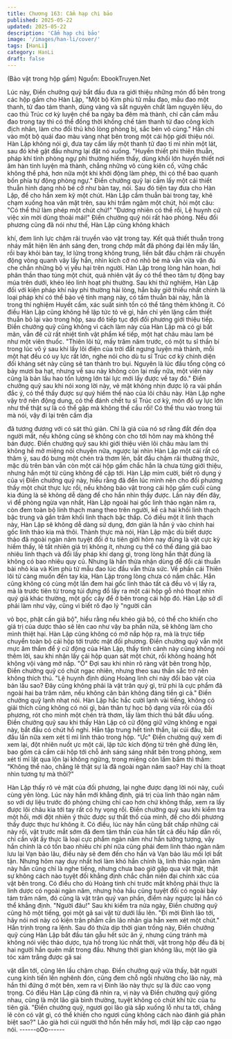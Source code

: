```yaml
---
title: Chương 163: Cẩm hạp chi bảo
published: 2025-05-22
updated: 2025-05-22
description: 'Cẩm hạp chi bảo'
image: '/images/han-li/cover/'
tags: [HanLi]
category: HanLi
draft: false
---
```


(Bảo vật trong hộp gấm)
Nguồn: EbookTruyen.Net

Lúc này, Điền chưởng quỹ bắt đầu đưa ra giới thiệu những món
đồ bên trong các hộp gấm cho Hàn Lập,
"Một bộ Kim phù tử mẫu đao, mẫu đao một thanh, tử đao tám
thanh, dùng vàng và sắt nguyên chất làm nguyên liệu, do cao thủ
Trúc cơ kỳ luyện chế ba ngày ba đêm mà thành, chỉ cần cầm mẫu
đao trong tay thì có thể đồng thời khống chế tám thanh tử đao
công kích địch nhân, làm cho đối thủ khó lòng phòng bị, sắc bén
vô cùng." Hắn chỉ vào một bộ quái đao màu vàng nhạt bên trong
một cái hộp giới thiệu nói.
Hàn Lập không nói gì, đưa tay cầm lấy một thanh tử đao tỉ mỉ
nhìn một lát, sau đó khẽ gật đầu nhưng lại đặt nó xuống.
"Huyền thiết phi thiên thuẫn, pháp khí tính phòng ngự phi thường
hiếm thấy, dùng khối lớn huyền thiết nơi âm hàn tinh luyện mà
thành, chẳng những vô cùng kiên cố, vững chắc không thể phá,
hơn nữa một khi khởi động làm phép, thì có thể bao quanh bốn
phía tự động phòng ngự." Điền chưởng quỹ lại cầm lấy một cái
thiết thuẫn hình dạng nhỏ bé cỡ như bàn tay, nói. Sau đó tiện tay
đưa cho Hàn Lập, để cho hắn xem kỹ một chút.
Hàn Lập cầm thuẫn bài trong tay, khẽ chạm xuống hoa văn mặt
trên, sau khi trầm ngâm một chút, hỏi một câu:
"Có thể thử làm phép một chút chứ!"
"Đương nhiên có thể rồi, Lệ huynh cứ việc xin mời dùng thoải
mái!" Điền chưởng quỹ nói rất hào phóng.
Nếu đối phương cũng đã nói như thế, Hàn Lập cũng không khách

khí, đem linh lực chậm rãi truyền vào vật trong tay.
Kết quả thiết thuẫn trong nháy mắt hiện lên ánh sáng đen, trong
chớp mắt đã phóng đại lên mấy lần, rồi bay khỏi bàn tay, lơ lửng
trong không trung, liền bắt đầu chậm rãi chuyển động vòng quanh
vây lấy hắn, nhìn kích cỡ nó nhỏ bé mà vẫn vừa vặn đủ che chắn
những bộ vị yếu hại trên người.
Hàn Lập trong lòng hân hoan, hơi phân thần thao túng một chút,
quả nhiên vật ấy có thể theo tâm tự động bay múa trên dưới,
khéo léo linh hoạt phi thường.
Sau khi thử nghiệm, Hàn Lập đối với kiện pháp khí này phi
thường hài lòng, hắn bây giờ thiếu nhất chính là loại pháp khí có
thể bảo vệ tính mạng này, có tấm thuẫn bài này, hẳn là trong thí
nghiệm Huyết cấm, xác suất sinh tồn có thể tăng thêm không ít.
Có điều Hàn Lập cũng không hề lập tức tỏ vẻ gì, hắn chỉ yên lặng
cầm thiết thuẫn bỏ lại vào trong hộp, sau đó tiếp tục đợi đối
phương giới thiệu tiếp.
Điền chưởng quỹ cũng không vì cách làm này của Hàn Lập mà có
gì bất mãn, vẫn đề cử rất nhiệt tình vật phẩm kế tiếp, một hạt
châu màu lam bé như một viên thuốc.
"Thiên lôi tử, mấy trăm năm trước, có một tu sĩ thần bí trong lúc vô
ý sau khi lấy lôi điện của trời đất ngưng luyện mà thành, mỗi một
hạt đều có uy lực rất lớn, nghe nói cho dù tu sĩ Trúc cơ kỳ chính
diện đối kháng sét này cũng sẽ tan thành tro bụi. Nguyên là lúc
đầu tổng cộng có bảy mươi ba hạt, nhưng về sau này không còn
lại mấy nữa, một viên này cũng là bản lầu hao tốn lượng lớn tài
lực mới lấy được về tay đó."
Điền chưởng quỹ sau khi nói xong lời này, vẻ mặt không nhịn
được lộ ra vài phần đắc ý, có thể thấy được sự quý hiếm thế nào
của lôi châu này.
Hàn Lập nghe vậy trở nên động dung, có thể đánh chết tu sĩ Trúc
cơ kỳ, món đồ uy lực lớn như thế thật sự là có thể gặp mà không
thể cầu rồi! Có thể thu vào trong túi mà nói, vậy đi lại trên cấm địa

đã tương đương với có sát thủ giản. Chỉ là giá của nó sợ rằng đắt
đến dọa người mất, nếu không cũng sẽ không còn cho tới hôm
nay mà không thể bán được.
Điền chưởng quỹ sau khi giới thiệu viên lôi châu màu lam thì
không hề mở miệng nói chuyện nữa, ngược lại nhìn Hàn Lập một
cái rất có thâm ý, sau đó bưng một chén trà thơm lên, bắt đầu
chậm rãi thưởng thức, mặc dù trên bàn vẫn còn một cái hộp gấm
chắc hẳn là chưa từng giới thiệu, nhưng hắn một từ cũng không
đề cập tới.
Hàn Lập mỉm cười, biết rõ dụng ý của vị Điền chưởng quỹ này,
hiểu rằng đã đến lúc mình nên cho đối phương thấy một chút
thực lực rồi, nếu không bảo vật trong cái hộp gấm cuối cùng kia
đúng là sẽ không dễ dàng để cho hắn nhìn thấy được.
Lần này đến đây, vì để phòng ngừa vạn nhất, Hàn Lập ngoài hai
gốc linh thảo ngàn năm ra, còn đem toàn bộ linh thạch mang theo
trên người, kể cả hai khối linh thạch bậc trung và gần trăm khối
linh thạch bậc thấp.
Có điều một ít linh thạch này, Hàn Lập sẽ không dễ dàng sử
dụng, đơn giản là hắn ỷ vào chính hai gốc linh thảo kia mà thôi.
Thành thực mà nói, Hàn Lập mặc dù biết dược thảo đã ngoài
ngàn năm tuyệt đối ở tu tiên giới hôm nay đúng là vật cực kỳ hiếm
thấy, lẽ tất nhiên giá trị không ít, nhưng cụ thể có thể đáng giá bao
nhiêu linh thạch và đổi lấy pháp khí dạng gì, trong lòng hắn thật
đúng là không có bao nhiêu quy củ.
Nhưng là hắn thừa nhận dùng để đổi cái thuẫn bài nhỏ kia và Kim
phù tử mẫu đao lúc đầu vẫn thừa sức. Về phần cái Thiên lôi tử
càng muốn đến tay kia, Hàn Lập trong lòng chưa có nắm chắc.
Hắn cũng không có cùng một lần đem hai gốc linh thảo tất cả đều
vô vị lấy ra, mà là trước tiên từ trong túi đựng đồ lấy ra một cái
hộp gỗ nhỏ thoạt nhìn quý giá khác thường, một gốc cây để ở
bên trong cái hộp đó.
Hàn Lập sở dĩ phải làm như vậy, cũng vì biết rõ đạo lý "người cần

vỏ bọc, phật cần giả bộ", hiểu rằng nếu khéo giả bộ, có thể cho
khiến cho giá trị của dược thảo sẽ lên cao như vậy ba phần nữa,
sẽ không làm cho mình thiệt hại.
Hàn Lập cũng không có mở nắp hộp ra, mà là trực tiếp chuyển
toàn bộ cái hộp tới trước mặt đối phương.
Điền chưởng quỹ vẫn một mực âm thầm để ý cử động của Hàn
Lập, thấy tình cảnh này cũng không nói thêm lời, sau khi nhận lấy
cái hộp quan sát một chút, rồi không hoảng hốt không vội vàng
mở nắp.
"Ồ"
Đợi sau khi nhìn rõ ràng vật bên trong hộp, Điền chưởng quỹ có
chút ngạc nhiên, nhưng theo sau thần sắc trở nên không thích
thú.
"Lệ huynh định dùng Hoàng linh chi này đổi bảo vật của bản lầu
sao? Đây cũng không phải là vật trân quý gì, trừ phi là cực phẩm
đã ngoài hai ba trăm năm, nếu không căn bản không đáng tiền gì
cả." Điền chưởng quỹ lạnh nhạt nói.
Hàn Lập hắc hắc cười lạnh vài tiếng, không có giải thích cũng
không có nói gì, bản thân tự học bộ dạng vừa rồi của đối phương,
rót cho mình một chén trà thơm, lấy làm thích thú bắt đầu uống.
Điền chưởng quỹ sau khi thấy Hàn Lập có cử động giữ vững
không e ngại này, bắt đầu có chút hồ nghi. Hắn tập trung hết tinh
thần, lại cúi đầu, bắt đầu lần nữa xem xét tỉ mỉ linh thảo trong hộp.
"Ực"
Điền chưởng quỹ xem đi xem lại, đột nhiên nuốt ực một cái, lập
tức kích động từ trên ghế đứng lên, bao gồm cả cầm cái hộp tới
chỗ ánh sáng sáng nhất bên trong phòng, xem xét tỉ mỉ lật qua lộn
lại không ngừng, trong miệng còn lẩm bẩm thì thầm: "Không thể
nào, chẳng lẽ thật sự là đã ngoài ngàn năm sao? Hay chỉ là thoạt
nhìn tương tự mà thôi?"

Hàn Lập thấy rõ vẻ mặt của đối phương, lại nghe được dạng lời
nói này, cuối cùng yên lòng. Lúc này hắn mới khẳng định, giá trị
của linh thảo ngàn năm so với dự liệu trước đó phỏng chừng chỉ
cao hơn chứ không thấp, xem ra lấy được lôi châu kia tới tay rất
có hy vọng rồi.
Điền chưởng quỹ sau khi kiểm tra một hồi, mới đột nhiên ý thức
được sự thất thố của mình, để cho đối phương thấy được thực
hư không ít.
Có điều, lúc này hắn cũng bất chấp những cái này rồi, vật trước
mắt sớm đã đem tâm thần của hắn tất cả đều hấp dẫn rồi, chỉ cần
vật ấy thực là loại cực phẩm ngàn năm như hắn tưởng tượng,
vậy hắn chính là có tốn bao nhiêu chi phí nữa cũng phải đem linh
thảo ngàn năm lưu lại Vạn bảo lâu, điều này sẽ đem đến cho hắn
và Vạn bảo lâu mối lợi bất tận.
Nhưng hôm nay duy nhất hơi làm khó hắn chính là, linh thảo ngàn
năm này hắn cũng chỉ là nghe tiếng, nhưng chưa bao giờ gặp qua
vật thật, thật sự không cách nào tuyệt đối khẳng định chắc chắn
niên đại chính xác của vật bên trong. Có điều cho dù Hoàng tinh
chi trước mắt không phải thực là linh dược có ngoài ngàn năm,
nhưng hỏa hầu cũng tuyệt đối có ngoài bảy tám trăm năm, đó
cũng là vật trân quý vạn phần, điểm này ngược lại hắn có thể
khẳng định.
"Người đâu!"
Sau khi kiểm tra nửa ngày, Điền chưởng quỹ cũng hô một tiếng,
gọi một gã sai vặt từ dưới lầu lên.
"Đi mời Đinh lão tới, hãy nói nơi này có kiện trân phẩm cần lão
nhân gia hắn xem xét một chút." Hắn trịnh trọng ra lệnh.
Sau đó thừa dịp thời gian trống này, Điền chưởng quỹ cùng Hàn
Lập bắt đầu tán gẫu hết sức ăn ý, nhưng cũng tránh mà không
nói việc thảo dược, tựa hồ trong lúc nhất thời, vật trong hộp đều
đã bị hai người hắn quên mất trong đầu.
Nhưng thời gian không lâu, một lão già tóc xám trắng được gã sai

vặt dẫn tới, cũng lên lầu chậm chạp.
Điền chưởng quỹ vừa thấy, bật người cung kính tiến lên nghênh
đón, cũng đem chỗ ngồi nhường cho lão này, mà hắn thì đứng ở
một bên, xem ra vị Đinh lão này thực sự là đức cao vọng trọng.
Có điều Hàn Lập cũng đã nhìn ra, vị này và Điền chưởng quỹ
giống nhau, cũng là một lão già bình thường, tuyệt không có chút
khí tức của tu tiên giả.
"Điền chưởng quỹ, ngươi gọi lão già sắp xuống lỗ như ta tới,
chẳng lẽ còn có vật gì, có thể khiến cho ngươi cũng không cách
nào đánh giá phân biệt sao?" Lão già hơi cúi người thở hổn hển
mấy hơi, mới lập cập cao ngạo nói.
------oOo------
